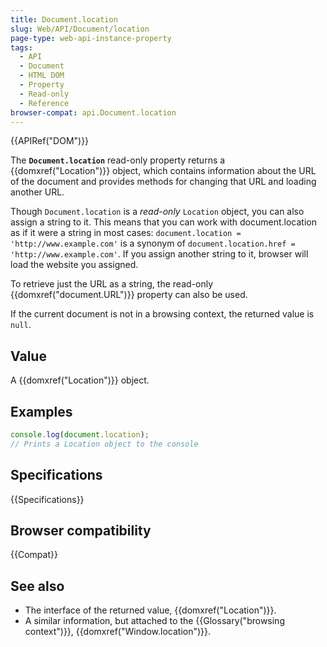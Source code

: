 ```yaml
---
title: Document.location
slug: Web/API/Document/location
page-type: web-api-instance-property
tags:
  - API
  - Document
  - HTML DOM
  - Property
  - Read-only
  - Reference
browser-compat: api.Document.location
---
```

{{APIRef("DOM")}}

The **`Document.location`** read-only property returns a
{{domxref("Location")}} object, which contains information about the URL of the document
and provides methods for changing that URL and loading another URL.

Though `Document.location` is a _read-only_ `Location`
object, you can also assign a string to it. This means that you can
work with document.location as if it were a string in most cases:
`document.location = 'http://www.example.com'` is a synonym of
`document.location.href = 'http://www.example.com'`. If you assign another
string to it, browser will load the website you assigned.

To retrieve just the URL as a string, the read-only {{domxref("document.URL")}}
property can also be used.

If the current document is not in a browsing context, the returned value is
`null`.

## Value

A {{domxref("Location")}} object.

## Examples

```js
console.log(document.location);
// Prints a Location object to the console
```

## Specifications

{{Specifications}}

## Browser compatibility

{{Compat}}

## See also

- The interface of the returned value, {{domxref("Location")}}.
- A similar information, but attached to the {{Glossary("browsing context")}},
  {{domxref("Window.location")}}.
